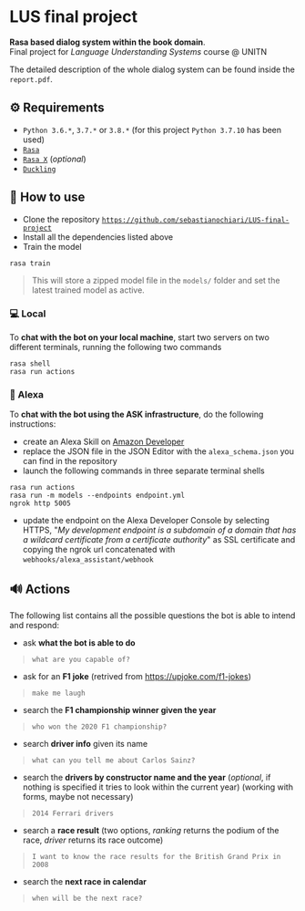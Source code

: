 # LUS final project
**Rasa based dialog system within the book domain**.  
Final project for *Language Understanding Systems* course @ UNITN

The detailed description of the whole dialog system can be found inside the `report.pdf`. 

## ⚙️ Requirements

- `Python 3.6.*`, `3.7.*` or `3.8.*` (for this project `Python 3.7.10` has been used)
- [`Rasa`](https://rasa.com/docs/rasa/installation)
- [`Rasa X`](https://rasa.com/docs/rasa-x/) (*optional*)
- [`Duckling`](https://github.com/duckling-python-wrapper/fb_duckling)

## 🔧 How to use

- Clone the repository [`https://github.com/sebastianochiari/LUS-final-project`](https://github.com/sebastianochiari/LUS-final-project)
- Install all the dependencies listed above
- Train the model  
```
rasa train
```
> This will store a zipped model file in the `models/` folder and set the latest trained model as active.

### 💻 Local
To **chat with the bot on your local machine**, start two servers on two different terminals, running the following two commands
```
rasa shell
rasa run actions
```

### 🔮 Alexa
To **chat with the bot using the ASK infrastructure**, do the following instructions:

- create an Alexa Skill on [Amazon Developer](https://developer.amazon.com/it-IT/alexa/alexa-skills-kit)
- replace the JSON file in the JSON Editor with the `alexa_schema.json` you can find in the repository
- launch the following commands in three separate terminal shells
```
rasa run actions
rasa run -m models --endpoints endpoint.yml
ngrok http 5005
```
- update the endpoint on the Alexa Developer Console by selecting HTTPS, "*My development endpoint is a subdomain of a domain that has a wildcard certificate from a certificate authority*" as SSL certificate and copying the ngrok url concatenated with `webhooks/alexa_assistant/webhook`

## 🔊 Actions

The following list contains all the possible questions the bot is able to intend and respond:
- ask **what the bot is able to do**
> `what are you capable of?`
- ask for an **F1 joke** (retrived from https://upjoke.com/f1-jokes)
> `make me laugh`
- search the **F1 championship winner given the year**
> `who won the 2020 F1 championship?`
- search **driver info** given its name
> `what can you tell me about Carlos Sainz?`
- search the **drivers by constructor name and the year** (*optional*, if nothing is specified it tries to look within the current year) (working with forms, maybe not necessary)  
> `2014 Ferrari drivers`
- search a **race result** (two options, *ranking* returns the podium of the race, *driver* returns its race outcome)
> `I want to know the race results for the British Grand Prix in 2008`
- search the **next race in calendar**
> `when will be the next race?`
